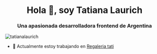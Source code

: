 <h1 align="center">Hola 👋, soy Tatiana Laurich</h1>
<h3 align="center">Una apasionada desarrolladora frontend de Argentina</h3>

<p align="left"> <img src="https://komarev.com/ghpvc/?username=tatianalaurich&label=Profile%20views&color=0e75b6&style=flat" alt="tatianalaurich" /> </p>

- 🔭 Actualmente estoy trabajando en [Regaleria tati](https://github.com/tatianalaurich/regaleriatati.git)


